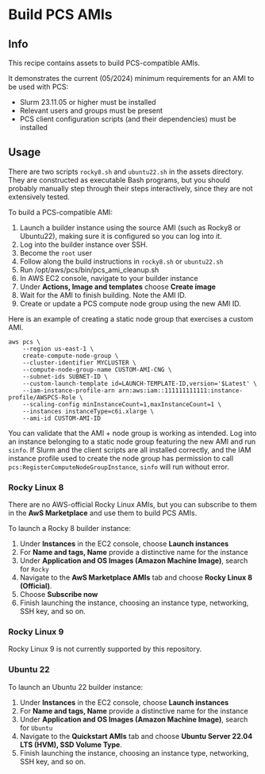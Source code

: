 # Build PCS AMIs

## Info

This recipe contains assets to build PCS-compatible AMIs. 

It demonstrates the current (05/2024) minimum requirements for an AMI to be used with PCS: 

* Slurm 23.11.05 or higher must be installed
* Relevant users and groups must be present
* PCS client configuration scripts (and their dependencies) must be installed

## Usage

There are two scripts `rocky8.sh` and `ubuntu22.sh` in the assets directory. They are constructed as executable Bash programs, but you should probably manually step through their steps interactively, since they are not extensively tested. 

To build a PCS-compatible AMI:

1. Launch a builder instance using the source AMI (such as Rocky8 or Ubuntu22), making sure it is configured so you can log into it.
2. Log into the builder instance over SSH. 
3. Become the `root` user 
4. Follow along the build instructions in `rocky8.sh` or `ubuntu22.sh`
5. Run /opt/aws/pcs/bin/pcs_ami_cleanup.sh
6. In AWS EC2 console, navigate to your builder instance
7. Under **Actions, Image and templates** choose **Create image**
8. Wait for the AMI to finish building. Note the AMI ID. 
9. Create or update a PCS compute node group using the new AMI ID.

Here is an example of creating a static node group that exercises a custom AMI. 

```shell
aws pcs \
    --region us-east-1 \
    create-compute-node-group \
    --cluster-identifier MYCLUSTER \
    --compute-node-group-name CUSTOM-AMI-CNG \
    --subnet-ids SUBNET-ID \
    --custom-launch-template id=LAUNCH-TEMPLATE-ID,version='$Latest' \
    --iam-instance-profile-arn arn:aws:iam::111111111111:instance-profile/AWSPCS-Role \
    --scaling-config minInstanceCount=1,maxInstanceCount=1 \
    --instances instanceType=c6i.xlarge \
    --ami-id CUSTOM-AMI-ID
```

You can validate that the AMI + node group is working as intended.  Log into an instance belonging to a static node group featuring the new AMI and run `sinfo`. If Slurm and the client scripts are all installed correctly, and the IAM instance profile used to create the node group has permission to call `pcs:RegisterComputeNodeGroupInstance`, `sinfo` will run without error. 

### Rocky Linux 8

There are no AWS-official Rocky Linux AMIs, but you can subscribe to them in the **AwS Marketplace** and use them to build PCS AMIs. 

To launch a Rocky 8 builder instance:

1. Under **Instances** in the EC2 console, choose **Launch instances**
2. For **Name and tags, Name** provide a distinctive name for the instance
3. Under **Application and OS Images (Amazon Machine Image)**, search for `Rocky`
4. Navigate to the **AwS Marketplace AMIs** tab and choose **Rocky Linux 8 (Official)**.
5. Choose **Subscribe now**
6. Finish launching the instance, choosing an instance type, networking, SSH key, and so on.

### Rocky Linux 9

Rocky Linux 9 is not currently supported by this repository.

### Ubuntu 22

To launch an Ubuntu 22 builder instance:

1. Under **Instances** in the EC2 console, choose **Launch instances**
2. For **Name and tags, Name** provide a distinctive name for the instance
3. Under **Application and OS Images (Amazon Machine Image)**, search for `Ubuntu`
4. Navigate to the **Quickstart AMIs** tab and choose **Ubuntu Server 22.04 LTS (HVM), SSD Volume Type**.
5. Finish launching the instance, choosing an instance type, networking, SSH key, and so on.


